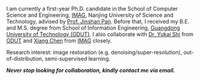 
I am currently a first-year Ph.D. candidate in the School of Computer Science and Engineering, [IMAG](https://imag-njust.net/), Nanjing University of Science and Technology, advised by [Prof. Jinshan Pan](https://jspan.github.io/). Before that, I received my B.E. and M.S. degree from School of Information Engineering, [Guangdong University of Technology (GDUT)](https://gdut.edu.cn). I also collaborate with [Dr. Yukai Shi](https://ykshi.github.io) from [GDUT](https://gdut.edu.cn) and [Xiang Chen](https://cxtalk.github.io) from [IMAG](https://imag-njust.net/) closely.

Research interest: image restoration (e.g. denoising/super-resolution), out-of-distribution, semi-supervised learning. 

***Never stop looking for collaboration, kindly contact me via email.***